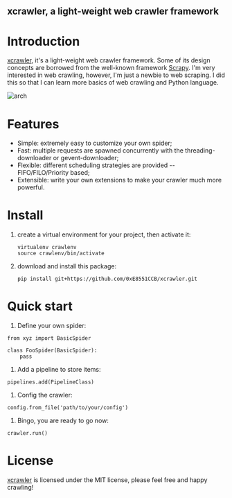 xcrawler, a light-weight web crawler framework
------------------------

# Introduction
[xcrawler](https://github.com/ChrisLeeGit/xcrawler), it's a light-weight web crawler framework. Some of its design concepts are borrowed from the well-known framework [Scrapy](https://github.com/scrapy).
I'm very interested in web crawling, however, I'm just a newbie to web scraping. I did this so that I can learn more basics of web crawling and Python language.

![arch](http://blog.chriscabin.com/wp-content/uploads/2017/09/xcrawler-arch.png)

# Features
- Simple: extremely easy to customize your own spider;
- Fast: multiple requests are spawned concurrently with the threading-downloader or gevent-downloader;
- Flexible: different scheduling strategies are provided -- FIFO/FILO/Priority based;
- Extensible: write your own extensions to make your crawler much more powerful.

# Install
1. create a virtual environment for your project, then activate it:


    ```
    virtualenv crawlenv
    source crawlenv/bin/activate
    ```

1. download and install this package:

    ```
    pip install git+https://github.com/0xE8551CCB/xcrawler.git
    ```

# Quick start
1. Define your own spider:

```
from xyz import BasicSpider

class FooSpider(BasicSpider):
    pass
```

1. Add a pipeline to store items:

```
pipelines.add(PipelineClass)
```

1. Config the crawler:

```
config.from_file('path/to/your/config')
```

1. Bingo, you are ready to go now:

```
crawler.run()
```


# License
[xcrawler](https://github.com/ChrisLeeGit/xcrawler) is licensed under the MIT license, please feel free and happy crawling!

